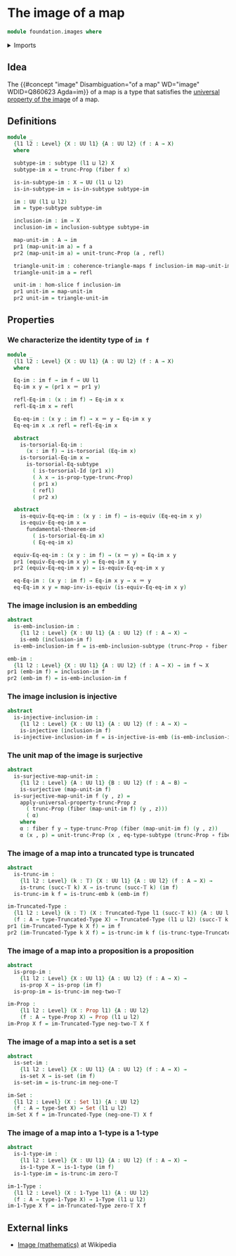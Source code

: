 # The image of a map

```agda
module foundation.images where
```

<details><summary>Imports</summary>

```agda
open import foundation.dependent-pair-types
open import foundation.fundamental-theorem-of-identity-types
open import foundation.propositional-truncations
open import foundation.slice
open import foundation.subtype-identity-principle
open import foundation.surjective-maps
open import foundation.universe-levels

open import foundation-core.1-types
open import foundation-core.commuting-triangles-of-maps
open import foundation-core.contractible-types
open import foundation-core.embeddings
open import foundation-core.equivalences
open import foundation-core.fibers-of-maps
open import foundation-core.function-types
open import foundation-core.identity-types
open import foundation-core.injective-maps
open import foundation-core.propositions
open import foundation-core.sets
open import foundation-core.subtypes
open import foundation-core.torsorial-type-families
open import foundation-core.truncated-types
open import foundation-core.truncation-levels
```

</details>

## Idea

The
{{#concept "image" Disambiguation="of a map" WD="image" WDID=Q860623 Agda=im}}
of a map is a type that satisfies the
[universal property of the image](foundation.universal-property-image.md) of a
map.

## Definitions

```agda
module _
  {l1 l2 : Level} {X : UU l1} {A : UU l2} (f : A → X)
  where

  subtype-im : subtype (l1 ⊔ l2) X
  subtype-im x = trunc-Prop (fiber f x)

  is-in-subtype-im : X → UU (l1 ⊔ l2)
  is-in-subtype-im = is-in-subtype subtype-im

  im : UU (l1 ⊔ l2)
  im = type-subtype subtype-im

  inclusion-im : im → X
  inclusion-im = inclusion-subtype subtype-im

  map-unit-im : A → im
  pr1 (map-unit-im a) = f a
  pr2 (map-unit-im a) = unit-trunc-Prop (a , refl)

  triangle-unit-im : coherence-triangle-maps f inclusion-im map-unit-im
  triangle-unit-im a = refl

  unit-im : hom-slice f inclusion-im
  pr1 unit-im = map-unit-im
  pr2 unit-im = triangle-unit-im
```

## Properties

### We characterize the identity type of `im f`

```agda
module _
  {l1 l2 : Level} {X : UU l1} {A : UU l2} (f : A → X)
  where

  Eq-im : im f → im f → UU l1
  Eq-im x y = (pr1 x ＝ pr1 y)

  refl-Eq-im : (x : im f) → Eq-im x x
  refl-Eq-im x = refl

  Eq-eq-im : (x y : im f) → x ＝ y → Eq-im x y
  Eq-eq-im x .x refl = refl-Eq-im x

  abstract
    is-torsorial-Eq-im :
      (x : im f) → is-torsorial (Eq-im x)
    is-torsorial-Eq-im x =
      is-torsorial-Eq-subtype
        ( is-torsorial-Id (pr1 x))
        ( λ x → is-prop-type-trunc-Prop)
        ( pr1 x)
        ( refl)
        ( pr2 x)

  abstract
    is-equiv-Eq-eq-im : (x y : im f) → is-equiv (Eq-eq-im x y)
    is-equiv-Eq-eq-im x =
      fundamental-theorem-id
        ( is-torsorial-Eq-im x)
        ( Eq-eq-im x)

  equiv-Eq-eq-im : (x y : im f) → (x ＝ y) ≃ Eq-im x y
  pr1 (equiv-Eq-eq-im x y) = Eq-eq-im x y
  pr2 (equiv-Eq-eq-im x y) = is-equiv-Eq-eq-im x y

  eq-Eq-im : (x y : im f) → Eq-im x y → x ＝ y
  eq-Eq-im x y = map-inv-is-equiv (is-equiv-Eq-eq-im x y)
```

### The image inclusion is an embedding

```agda
abstract
  is-emb-inclusion-im :
    {l1 l2 : Level} {X : UU l1} {A : UU l2} (f : A → X) →
    is-emb (inclusion-im f)
  is-emb-inclusion-im f = is-emb-inclusion-subtype (trunc-Prop ∘ fiber f)

emb-im :
  {l1 l2 : Level} {X : UU l1} {A : UU l2} (f : A → X) → im f ↪ X
pr1 (emb-im f) = inclusion-im f
pr2 (emb-im f) = is-emb-inclusion-im f
```

### The image inclusion is injective

```agda
abstract
  is-injective-inclusion-im :
    {l1 l2 : Level} {X : UU l1} {A : UU l2} (f : A → X) →
    is-injective (inclusion-im f)
  is-injective-inclusion-im f = is-injective-is-emb (is-emb-inclusion-im f)
```

### The unit map of the image is surjective

```agda
abstract
  is-surjective-map-unit-im :
    {l1 l2 : Level} {A : UU l1} {B : UU l2} (f : A → B) →
    is-surjective (map-unit-im f)
  is-surjective-map-unit-im f (y , z) =
    apply-universal-property-trunc-Prop z
      ( trunc-Prop (fiber (map-unit-im f) (y , z)))
      ( α)
    where
    α : fiber f y → type-trunc-Prop (fiber (map-unit-im f) (y , z))
    α (x , p) = unit-trunc-Prop (x , eq-type-subtype (trunc-Prop ∘ fiber f) p)
```

### The image of a map into a truncated type is truncated

```agda
abstract
  is-trunc-im :
    {l1 l2 : Level} (k : 𝕋) {X : UU l1} {A : UU l2} (f : A → X) →
    is-trunc (succ-𝕋 k) X → is-trunc (succ-𝕋 k) (im f)
  is-trunc-im k f = is-trunc-emb k (emb-im f)

im-Truncated-Type :
  {l1 l2 : Level} (k : 𝕋) (X : Truncated-Type l1 (succ-𝕋 k)) {A : UU l2}
  (f : A → type-Truncated-Type X) → Truncated-Type (l1 ⊔ l2) (succ-𝕋 k)
pr1 (im-Truncated-Type k X f) = im f
pr2 (im-Truncated-Type k X f) = is-trunc-im k f (is-trunc-type-Truncated-Type X)
```

### The image of a map into a proposition is a proposition

```agda
abstract
  is-prop-im :
    {l1 l2 : Level} {X : UU l1} {A : UU l2} (f : A → X) →
    is-prop X → is-prop (im f)
  is-prop-im = is-trunc-im neg-two-𝕋

im-Prop :
    {l1 l2 : Level} (X : Prop l1) {A : UU l2}
    (f : A → type-Prop X) → Prop (l1 ⊔ l2)
im-Prop X f = im-Truncated-Type neg-two-𝕋 X f
```

### The image of a map into a set is a set

```agda
abstract
  is-set-im :
    {l1 l2 : Level} {X : UU l1} {A : UU l2} (f : A → X) →
    is-set X → is-set (im f)
  is-set-im = is-trunc-im neg-one-𝕋

im-Set :
  {l1 l2 : Level} (X : Set l1) {A : UU l2}
  (f : A → type-Set X) → Set (l1 ⊔ l2)
im-Set X f = im-Truncated-Type (neg-one-𝕋) X f
```

### The image of a map into a 1-type is a 1-type

```agda
abstract
  is-1-type-im :
    {l1 l2 : Level} {X : UU l1} {A : UU l2} (f : A → X) →
    is-1-type X → is-1-type (im f)
  is-1-type-im = is-trunc-im zero-𝕋

im-1-Type :
  {l1 l2 : Level} (X : 1-Type l1) {A : UU l2}
  (f : A → type-1-Type X) → 1-Type (l1 ⊔ l2)
im-1-Type X f = im-Truncated-Type zero-𝕋 X f
```

## External links

- [Image (mathematics)](<https://en.wikipedia.org/wiki/Image_(mathematics)>) at
  Wikipedia
